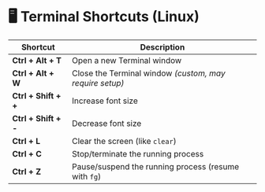 
# 🖥️ Terminal Shortcuts (Linux)

| Shortcut              | Description                                             |
|-----------------------|---------------------------------------------------------|
| **Ctrl + Alt + T**    | Open a new Terminal window                              |
| **Ctrl + Alt + W**    | Close the Terminal window *(custom, may require setup)* |
| **Ctrl + Shift + +**  | Increase font size                                      |
| **Ctrl + Shift + -**  | Decrease font size                                      |
| **Ctrl + L**          | Clear the screen (like `clear`)                         |
| **Ctrl + C**          | Stop/terminate the running process                      |
| **Ctrl + Z**          | Pause/suspend the running process (resume with `fg`)    |
